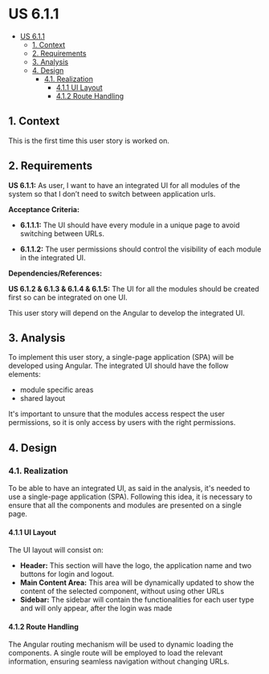 # US 6.1.1

<!-- TOC -->
* [US 6.1.1](#us-611)
  * [1. Context](#1-context)
  * [2. Requirements](#2-requirements)
  * [3. Analysis](#3-analysis)
  * [4. Design](#4-design)
    * [4.1. Realization](#41-realization)
      * [4.1.1 UI Layout](#411-ui-layout)
      * [4.1.2 Route Handling](#412-route-handling)
<!-- TOC -->


## 1. Context

This is the first time this user story is worked on.

## 2. Requirements

**US 6.1.1:** As user, I want to have an integrated UI for all modules of the system so that I don’t need to switch 
between application urls.

**Acceptance Criteria:**

- **6.1.1.1:** The UI should have every module in a unique page to avoid switching between URLs.

- **6.1.1.2:** The user permissions should control the visibility of each module in the integrated UI.

**Dependencies/References:**

**US 6.1.2 & 6.1.3 & 6.1.4 & 6.1.5:** The UI for all the modules should be created first so can be integrated on one UI.

This user story will depend on the Angular to develop the integrated UI.

## 3. Analysis

To implement this user story, a single-page application (SPA) will be developed using Angular. The integrated UI should
have the follow elements: 

  * module specific areas
  * shared layout

It's important to unsure that the modules access respect the user permissions, so it is only access by users with the
right permissions.

## 4. Design

### 4.1. Realization

To be able to have an integrated UI, as said in the analysis, it's needed to use a single-page application (SPA). Following
this idea, it is necessary to ensure that all the components and modules are presented on a single page.

#### 4.1.1 UI Layout

The UI layout will consist on:

  * **Header:** This section will have the logo, the application name and two buttons for login and logout.
  * **Main Content Area:** This area will be dynamically updated to show the content of the selected component, without 
using other URLs
  * **Sidebar:** The sidebar will contain the functionalities for each user type and will only appear, after the login was
made

#### 4.1.2 Route Handling

The Angular routing mechanism will be used to dynamic loading the components. A single route will be employed to load 
the relevant information, ensuring seamless navigation without changing URLs.
